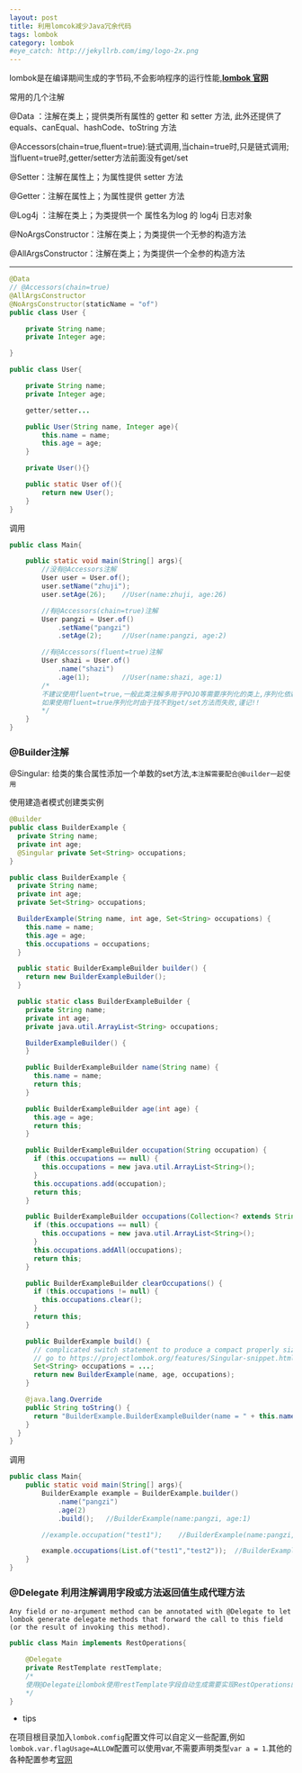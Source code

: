 ```yaml
---
layout: post
title: 利用lomcok减少Java冗余代码
tags: lombok
category: lombok
#eye_catch: http://jekyllrb.com/img/logo-2x.png
---
```


lombok是在编译期间生成的字节码,不会影响程序的运行性能,**[lombok 官网](https://projectlombok.org/)**

常用的几个注解

@Data   ：注解在类上；提供类所有属性的 getter 和 setter 方法, 此外还提供了equals、canEqual、hashCode、toString 方法

@Accessors(chain=true,fluent=true):链式调用,当chain=true时,只是链式调用;当fluent=true时,getter/setter方法前面没有get/set

@Setter：注解在属性上；为属性提供 setter 方法

@Getter：注解在属性上；为属性提供 getter 方法

@Log4j ：注解在类上；为类提供一个 属性名为log 的 log4j 日志对象

@NoArgsConstructor：注解在类上；为类提供一个无参的构造方法

@AllArgsConstructor：注解在类上；为类提供一个全参的构造方法

---
<!--more-->
<!--more-->

```java
@Data
// @Accessors(chain=true)
@AllArgsConstructor
@NoArgsConstructor(staticName = "of")
public class User {

    private String name;
    private Integer age;

}
```

```java
public class User{

    private String name;
    private Integer age;

    getter/setter...

    public User(String name, Integer age){
        this.name = name;
        this.age = age;
    }

    private User(){}

    public static User of(){
        return new User();
    }
}
```

调用

```java
public class Main{

    public static void main(String[] args){
        //没有@Accessors注解
        User user = User.of();
        user.setName("zhuji");
        user.setAge(26);    //User(name:zhuji, age:26)

        //有@Accessors(chain=true)注解
        User pangzi = User.of()
            .setName("pangzi")
            .setAge(2);     //User(name:pangzi, age:2)

        //有@Accessors(fluent=true)注解
        User shazi = User.of()
            .name("shazi")
            .age(1);        //User(name:shazi, age:1)
        /*
        不建议使用fluent=true,一般此类注解多用于POJO等需要序列化的类上,序列化依赖于getter/setter方法,
        如果使用fluent=true序列化时由于找不到get/set方法而失败,谨记!!
        */
    }
}
```

### @Builder注解

@Singular: 给类的集合属性添加一个单数的set方法,`本注解需要配合@Builder一起使用`

使用建造者模式创建类实例

```java
@Builder
public class BuilderExample {
  private String name;
  private int age;
  @Singular private Set<String> occupations;
}

```

```java
public class BuilderExample {
  private String name;
  private int age;
  private Set<String> occupations;

  BuilderExample(String name, int age, Set<String> occupations) {
    this.name = name;
    this.age = age;
    this.occupations = occupations;
  }

  public static BuilderExampleBuilder builder() {
    return new BuilderExampleBuilder();
  }

  public static class BuilderExampleBuilder {
    private String name;
    private int age;
    private java.util.ArrayList<String> occupations;

    BuilderExampleBuilder() {
    }

    public BuilderExampleBuilder name(String name) {
      this.name = name;
      return this;
    }

    public BuilderExampleBuilder age(int age) {
      this.age = age;
      return this;
    }

    public BuilderExampleBuilder occupation(String occupation) {
      if (this.occupations == null) {
        this.occupations = new java.util.ArrayList<String>();
      }
      this.occupations.add(occupation);
      return this;
    }

    public BuilderExampleBuilder occupations(Collection<? extends String> occupations) {
      if (this.occupations == null) {
        this.occupations = new java.util.ArrayList<String>();
      }
      this.occupations.addAll(occupations);
      return this;
    }

    public BuilderExampleBuilder clearOccupations() {
      if (this.occupations != null) {
        this.occupations.clear();
      }
      return this;
    }

    public BuilderExample build() {
      // complicated switch statement to produce a compact properly sized immutable set omitted.
      // go to https://projectlombok.org/features/Singular-snippet.html to see it.
      Set<String> occupations = ...;
      return new BuilderExample(name, age, occupations);
    }

    @java.lang.Override
    public String toString() {
      return "BuilderExample.BuilderExampleBuilder(name = " + this.name + ", age = " + this.age + ", occupations = " + this.occupations + ")";
    }
  }
}

```

调用

```Java
public class Main{
    public static void main(String[] args){
        BuilderExample example = BuilderExample.builder()
            .name("pangzi")
            .age(2)
            .build();   //BuilderExample(name:pangzi, age:1)

        //example.occupation("test1");    //BuilderExample(name:pangzi, age:2, occupations:[test1])

        example.occupations(List.of("test1","test2"));  //BuilderExample(name:pangzi, age:2, occupations:[test1, test2])
    }
}
```

### @Delegate 利用注解调用字段或方法返回值生成代理方法

`Any field or no-argument method can be annotated with @Delegate to let lombok generate delegate methods that forward the call to this field (or the result of invoking this method).`

```java
public class Main implements RestOperations{

    @Delegate
    private RestTemplate restTemplate;
    /*
    使用@Delegate让lombok使用restTemplate字段自动生成需要实现RestOperations的方法
    */
}
```

- tips

在项目根目录加入`lombok.comfig`配置文件可以自定义一些配置,例如`lombok.var.flagUsage=ALLOW`配置可以使用var,不需要声明类型`var a = 1`.其他的各种配置参考[官网](https://projectlombok.org/)